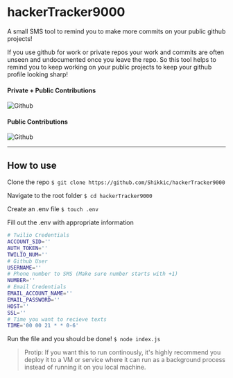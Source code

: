 # hackerTracker9000

A small SMS tool to remind you to make more commits on your public github projects!

If you use github for work or private repos your work and commits are often unseen and undocumented once you leave the repo. So this tool helps to remind you to keep working on your public projects to keep your github profile looking sharp!

#### Private + Public Contributions 
![Github](http://i.imgur.com/HTV11P0.png)

#### Public Contributions
![Github](http://i.imgur.com/Rj2hsRd.png)

---
## How to use

Clone the repo
`$ git clone https://github.com/Shikkic/hackerTracker9000`

Navigate to the root folder
`$ cd hackerTracker9000`

Create an .env file
`$ touch .env`

Fill out the .env with appropriate information
```sh
# Twilio Credentials
ACCOUNT_SID=''
AUTH_TOKEN=''
TWILIO_NUM=''
# Github User
USERNAME=''
# Phone number to SMS (Make sure number starts with +1)
NUMBER=''
# Email Credentials
EMAIL_ACCOUNT_NAME=''
EMAIL_PASSWORD=''
HOST=''
SSL=''
# Time you want to recieve texts
TIME='00 00 21 * * 0-6'
```

Run the file and you should be done!
`$ node index.js`

> Protip: If you want this to run continously, it's highly recommend you deploy it to a VM or service where it can run as a background process instead of running it on you local machine.

